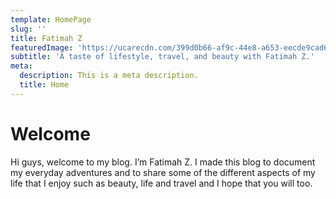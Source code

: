 ```yaml
---
template: HomePage
slug: ''
title: Fatimah Z
featuredImage: 'https://ucarecdn.com/399d0b66-af9c-44e8-a653-eecde9cad680/'
subtitle: 'A taste of lifestyle, travel, and beauty with Fatimah Z.'
meta:
  description: This is a meta description.
  title: Home
---
```

# Welcome
 Hi guys, welcome to my blog. I’m Fatimah Z. I made this blog to document my everyday adventures and to share some of the different aspects of my life that I enjoy such as beauty, life and travel and I hope that you will too. 